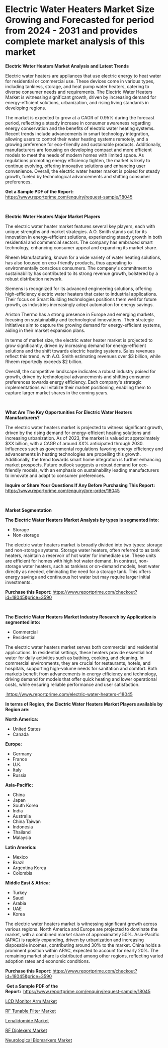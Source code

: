 <p><h1>Electric Water Heaters Market Size Growing and Forecasted for period from 2024 - 2031 and provides complete market analysis of this market</h1></p><p><strong>Electric Water Heaters Market Analysis and Latest Trends</strong></p>
<p><p>Electric water heaters are appliances that use electric energy to heat water for residential or commercial use. These devices come in various types, including tankless, storage, and heat pump water heaters, catering to diverse consumer needs and requirements. The Electric Water Heaters Market is witnessing significant growth, driven by increasing demand for energy-efficient solutions, urbanization, and rising living standards in developing regions.</p><p>The market is expected to grow at a CAGR of 0.95% during the forecast period, reflecting a steady increase in consumer awareness regarding energy conservation and the benefits of electric water heating systems. Recent trends include advancements in smart technology integration, allowing users to control their water heating systems remotely, and a growing preference for eco-friendly and sustainable products. Additionally, manufacturers are focusing on developing compact and more efficient models to meet the needs of modern homes with limited space. As regulations promoting energy efficiency tighten, the market is likely to continue evolving, offering innovative solutions and enhancing user convenience. Overall, the electric water heater market is poised for steady growth, fueled by technological advancements and shifting consumer preferences.</p></p>
<p><strong>Get a Sample PDF of the Report:&nbsp;</strong> <a href="https://www.reportprime.com/enquiry/request-sample/18045?utm_campaign=113&utm_medium=2&utm_source=Github&utm_content=ia&utm_term=20112024&utm_id=electric-water-heaters">https://www.reportprime.com/enquiry/request-sample/18045</a></p>
<p>&nbsp;</p>
<p><strong>Electric Water Heaters Major Market Players</strong></p>
<p><p>The electric water heater market features several key players, each with unique strengths and market strategies. A.O. Smith stands out for its innovation in energy-efficient solutions, experiencing steady growth in both residential and commercial sectors. The company has embraced smart technology, enhancing consumer appeal and expanding its market share.</p><p>Rheem Manufacturing, known for a wide variety of water heating solutions, has also focused on eco-friendly products, thus appealing to environmentally conscious consumers. The company's commitment to sustainability has contributed to its strong revenue growth, bolstered by a robust distribution network.</p><p>Siemens is recognized for its advanced engineering solutions, offering high-efficiency electric water heaters that cater to industrial applications. Their focus on Smart Building technologies positions them well for future growth, as industries increasingly adopt automation for energy savings.</p><p>Ariston Thermo has a strong presence in Europe and emerging markets, focusing on sustainability and technological innovations. Their strategic initiatives aim to capture the growing demand for energy-efficient systems, aiding in their market expansion plans.</p><p>In terms of market size, the electric water heater market is projected to grow significantly, driven by increasing demand for energy-efficient solutions and the shift towards electric heating systems. Sales revenues reflect this trend, with A.O. Smith estimating revenues over $3 billion, while Rheem reportedly exceeds $2 billion.</p><p>Overall, the competitive landscape indicates a robust industry poised for growth, driven by technological advancements and shifting consumer preferences towards energy efficiency. Each company's strategic implementations will vitalize their market positioning, enabling them to capture larger market shares in the coming years.</p></p>
<p>&nbsp;</p>
<p><strong>What Are The Key Opportunities For Electric Water Heaters Manufacturers?</strong></p>
<p><p>The electric water heaters market is projected to witness significant growth, driven by the rising demand for energy-efficient heating solutions and increasing urbanization. As of 2023, the market is valued at approximately $XX billion, with a CAGR of around XX% anticipated through 2030. Influences such as governmental regulations favoring energy efficiency and advancements in heating technologies are propelling this growth. Additionally, the trend towards smart home integration is further enhancing market prospects. Future outlook suggests a robust demand for eco-friendly models, with an emphasis on sustainability leading manufacturers to innovate and adapt to consumer preferences.</p></p>
<p><strong>Inquire or Share Your Questions If Any Before Purchasing This Report:</strong> <a href="https://www.reportprime.com/enquiry/pre-order/18045?utm_campaign=113&utm_medium=2&utm_source=Github&utm_content=ia&utm_term=20112024&utm_id=electric-water-heaters">https://www.reportprime.com/enquiry/pre-order/18045</a></p>
<p>&nbsp;</p>
<p><strong>Market Segmentation</strong></p>
<p><strong>The Electric Water Heaters Market Analysis by types is segmented into:</strong></p>
<p><ul><li>Storage</li><li>Non-storage</li></ul></p>
<p><p>The electric water heaters market is broadly divided into two types: storage and non-storage systems. Storage water heaters, often referred to as tank heaters, maintain a reservoir of hot water for immediate use. These units are efficient for homes with high hot water demand. In contrast, non-storage water heaters, such as tankless or on-demand models, heat water directly as needed, eliminating the need for a storage tank. This offers energy savings and continuous hot water but may require larger initial investments.</p></p>
<p><strong>Purchase this Report:&nbsp;</strong><a href="https://www.reportprime.com/checkout?id=18045&price=3590&utm_campaign=113&utm_medium=2&utm_source=Github&utm_content=ia&utm_term=20112024&utm_id=electric-water-heaters">https://www.reportprime.com/checkout?id=18045&price=3590</a></p>
<p>&nbsp;</p>
<p><strong>The Electric Water Heaters Market Industry Research by Application is segmented into:</strong></p>
<p><ul><li>Commercial</li><li>Residential</li></ul></p>
<p><p>The electric water heaters market serves both commercial and residential applications. In residential settings, these heaters provide essential hot water for daily activities such as bathing, cooking, and cleaning. In commercial environments, they are crucial for restaurants, hotels, and hospitals, supporting high-volume needs for sanitation and comfort. Both markets benefit from advancements in energy efficiency and technology, driving demand for models that offer quick heating and lower operational costs, while ensuring reliable performance and user satisfaction.</p></p>
<p><a href="https://www.reportprime.com/electric-water-heaters-r18045?utm_campaign=113&utm_medium=2&utm_source=Github&utm_content=ia&utm_term=20112024&utm_id=electric-water-heaters">&nbsp;https://www.reportprime.com/electric-water-heaters-r18045</a></p>
<p><strong>In terms of Region, the Electric Water Heaters Market Players available by Region are:</strong></p>
<p>
    <p> <strong> North America: </strong>
        <ul>
            <li>United States</li>
            <li>Canada</li>
        </ul>
        </p> 
    <p> <strong> Europe: </strong>
        <ul>
            <li>Germany</li>
            <li>France</li>
            <li>U.K.</li>
            <li>Italy</li>
            <li>Russia</li>
        </ul>
        </p> 
    <p> <strong> Asia-Pacific: </strong>
        <ul>
            <li>China</li>
            <li>Japan</li>
            <li>South Korea</li>
            <li>India</li>
            <li>Australia</li>
            <li>China Taiwan</li>
            <li>Indonesia</li>
            <li>Thailand</li>
            <li>Malaysia</li>
        </ul>
        </p> 
    <p> <strong> Latin America: </strong>
        <ul>
            <li>Mexico</li>
            <li>Brazil</li>
            <li>Argentina Korea</li>
            <li>Colombia</li>
        </ul>
        </p> 
    <p> <strong> Middle East & Africa: </strong>
        <ul>
            <li>Turkey</li>
            <li>Saudi</li>
            <li>Arabia</li>
            <li>UAE</li>
            <li>Korea</li>
        </ul>
    </p>
    </p>
<p><p>The electric water heaters market is witnessing significant growth across various regions. North America and Europe are projected to dominate the market, with a combined market share of approximately 50%. Asia-Pacific (APAC) is rapidly expanding, driven by urbanization and increasing disposable incomes, contributing around 30% to the market. China holds a prominent position within APAC, expected to account for nearly 20%. The remaining market share is distributed among other regions, reflecting varied adoption rates and economic conditions.</p></p>
<p><strong>Purchase this Report: </strong><a href="https://www.reportprime.com/checkout?id=18045&price=3590&utm_campaign=113&utm_medium=2&utm_source=Github&utm_content=ia&utm_term=20112024&utm_id=electric-water-heaters">https://www.reportprime.com/checkout?id=18045&price=3590</a></p>
<p>&nbsp;<strong>Get a Sample PDF of the Report:&nbsp;&nbsp;</strong><a href="https://www.reportprime.com/enquiry/request-sample/18045?utm_campaign=113&utm_medium=2&utm_source=Github&utm_content=ia&utm_term=20112024&utm_id=electric-water-heaters">https://www.reportprime.com/enquiry/request-sample/18045</a></p>
<p><strong></strong></p>
<p><p><a href="https://www.linkedin.com/pulse/global-lcd-monitor-arm-market-trends-innovations-forward-looking-po35e?utm_campaign=113&utm_medium=2&utm_source=Github&utm_content=ia&utm_term=20112024&utm_id=electric-water-heaters">LCD Monitor Arm Market</a></p><p><a href="https://github.com/BellAuer/Market-Research-Report-List-1/blob/main/rf-tunable-filter-market.md?utm_campaign=113&utm_medium=2&utm_source=Github&utm_content=ia&utm_term=20112024&utm_id=electric-water-heaters">RF Tunable Filter Market</a></p><p><a href="https://issuu.com/reportprime-2/docs/lenalidomide-market-size-2030.pptx_bdf6a0ccb3eae9?utm_campaign=113&utm_medium=2&utm_source=Github&utm_content=ia&utm_term=20112024&utm_id=electric-water-heaters">Lenalidomide Market</a></p><p><a href="https://github.com/AKSHATREPORTPRIME/Market-Research-Report-List-6/blob/main/rf-diplexers-market.md?utm_campaign=113&utm_medium=2&utm_source=Github&utm_content=ia&utm_term=20112024&utm_id=electric-water-heaters">RF Diplexers Market</a></p><p><a href="https://issuu.com/reportprime-2/docs/neurological-biomarkers-market-size_72f5fc4e70c796?utm_campaign=113&utm_medium=2&utm_source=Github&utm_content=ia&utm_term=20112024&utm_id=electric-water-heaters">Neurological Biomarkers Market</a></p></p>